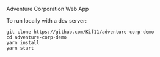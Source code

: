 Adventure Corporation Web App

To run locally with a dev server:

```
git clone https://github.com/Kif11/adventure-corp-demo
cd adventure-corp-demo
yarn install
yarn start
```